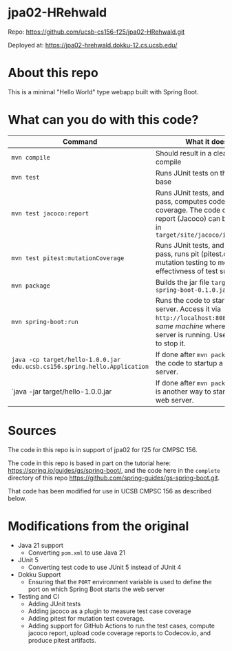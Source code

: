 # jpa02-HRehwald

Repo: https://github.com/ucsb-cs156-f25/jpa02-HRehwald.git

Deployed at: https://jpa02-hrehwald.dokku-12.cs.ucsb.edu/


# About this repo

This is a minimal "Hello World" type webapp built with Spring Boot.

# What can you do with this code?

| Command | What it does   |
|----------|---------------------------------------|
| `mvn compile` | Should result in a clean compile |
| `mvn test` | Runs JUnit tests on the code base |
| `mvn test jacoco:report` | Runs JUnit tests, and if all tests pass, computes code coverage.  The code coverage report (Jacoco) can be found in `target/site/jacoco/index.html` |
| `mvn test pitest:mutationCoverage` | Runs JUnit tests, and if all tests pass, runs pit (pitest.org) mutation testing to measure effectivness of test suite |
| `mvn package` | Builds the jar file `target/gs-spring-boot-0.1.0.jar` |
| `mvn spring-boot:run` | Runs the code to startup a web server.  Access it via `http://localhost:8080` on the *same machine* where the server is running.  Use CTRL/C to stop it. |
| `java -cp target/hello-1.0.0.jar edu.ucsb.cs156.spring.hello.Application` | If done after `mvn package`, runs the code to startup a web server.  |
| `java -jar target/hello-1.0.0.jar | If done after `mvn package`, this is another way to start up the web server.|


# Sources

The code in this repo is in support of
jpa02 for f25 for CMPSC 156.

The code in this repo is based in part on the tutorial here:
<https://spring.io/guides/gs/spring-boot/>, and the code here in the
`complete` directory of this repo
<https://github.com/spring-guides/gs-spring-boot.git>.  

That code has been
modified for use in UCSB CMPSC 156 as described
below.

# Modifications from the original

* Java 21 support
  * Converting `pom.xml` to use Java 21
* JUnit 5
  * Converting test code to use JUnit 5 instead of JUnit 4  
* Dokku Support
  * Ensuring that the `PORT` environment variable is
    used to define the port on which Spring Boot starts the web server 
* Testing and CI
  * Adding JUnit tests
  * Adding jacoco as a plugin to measure test 
    case coverage
  * Adding pitest for mutation test coverage.
  * Adding support for GitHub Actions to run
    the test cases, compute jacoco report,
    upload code coverage reports to Codecov.io,
    and produce pitest artifacts.


